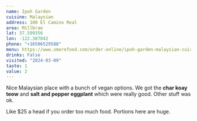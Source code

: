 ```yaml
---
name: Ipoh Garden
cuisine: Malaysian
address: 100 El Camino Real
area: Millbrae
lat: 37.599356
lon: -122.387842
phone: "+16506529588"
menu: https://www.smorefood.com/order-online/ipoh-garden-malaysian-cuisine-millbrae-94030-kv9ifbyu
drinks: False
visited: "2024-03-09"
taste: 1
value: 2
---
```


Nice Malaysian place with a bunch of vegan options. We got the **char koay teow** and **salt and pepper eggplant** which were really good. Other stuff was ok.

Like $25 a head if you order too much food. Portions here are huge.
